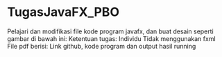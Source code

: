 # TugasJavaFX_PBO
Pelajari dan modifikasi file kode program javafx, dan buat desain seperti gambar di bawah ini:  Ketentuan tugas:      Individu     Tidak menggunakan fxml     File pdf berisi: Link github, kode program dan output hasil running
